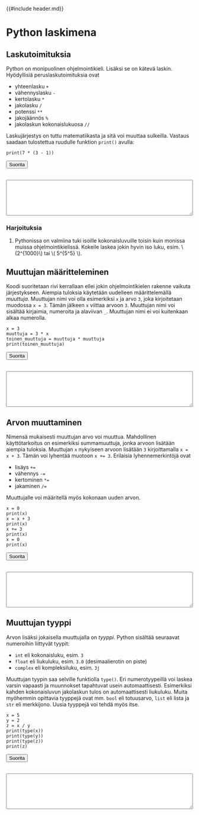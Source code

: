 {{#include header.md}}

# Python laskimena

## Laskutoimituksia

Python on monipuolinen ohjelmointikieli.  Lisäksi se on kätevä laskin.
Hyödyllisiä peruslaskutoimituksia ovat

- yhteenlasku `+`
- vähennyslasku `-`
- kertolasku `*`
- jakolasku `/`
- potenssi `**`
- jakojäännös `%`
- jakolaskun kokonaislukuosa `//`

Laskujärjestys on tuttu matematiikasta ja sitä voi muuttaa sulkeilla.
Vastaus saadaan tulostettua ruudulle funktion `print()` avulla:

```python,editable
print(7 * (3 - 1))
```

<button onclick="evaluatePython(0)">Suorita</button>
<br>
<br>
<textarea class="output-python" style="width: 100%;" rows="6"></textarea>

### Harjoituksia

1. Pythonissa on valmiina tuki isoille kokonaisluvuille toisin kuin monissa
   muissa ohjelmointikielissä.  Kokeile laskea jokin hyvin iso luku,
   esim. \\(2^{1000}\\) tai \\( 5^{5^5} \\).

<!-- ### Tehtävä: Korkolaskentaa -->

<!-- Jos alkupääoma on 1200 € ja siihen lisätään 3 % vuosikorko 5 vuoden ajalta, -->
<!-- saadaan lopulliseksi pääomaksi -->
<!-- \\[1200 \cdot \left(1 + \frac{3}{100}\right)^5.\\] -->
<!-- Suorita alla oleva koodi laskeaksesi lopullisen pääoman likiarvon.  Saatko muokattua koodia laskemaan lopullisen -->
<!-- pääoman 5 % vuosikorolla?[^vastaus1]  Kuinka monen vuoden jälkeen lopullinen pääoma on yli 2000&nbsp;€, jos -->
<!-- vuosikorko on 5 %?[^vastaus2] -->
<!-- ```python,editable -->
<!-- print(1200 * (1 + 3 / 100) ** 5) -->
<!-- ``` -->

<!-- <button onclick="evaluatePython(1)">Suorita</button> -->
<!-- <br> -->
<!-- <br> -->
<!-- <textarea class="output-python" style="width: 100%;" rows="6" disabled></textarea> -->

## Muuttujan määritteleminen

Koodi suoritetaan rivi kerrallaan ellei jokin ohjelmointikielen rakenne vaikuta
järjestykseen.  Aiempia tuloksia käytetään uudelleen määrittelemällä
*muuttuja*.  Muuttujan nimi voi olla esimerkiksi `x` ja arvo `3`, joka
kirjoitetaan muodossa `x = 3`.  Tämän jälkeen `x` viittaa arvoon `3`.
Muuttujan nimi voi sisältää kirjaimia, numeroita ja alaviivan `_`.  Muuttujan
nimi ei voi kuitenkaan alkaa numerolla.

```python,editable
x = 3
muuttuja = 3 * x
toinen_muuttuja = muuttuja * muuttuja
print(toinen_muuttuja)
```

<button onclick="evaluatePython(1)">Suorita</button>
<br>
<br>
<textarea class="output-python" style="width: 100%;" rows="6"></textarea>

## Arvon muuttaminen

Nimensä mukaisesti muuttujan arvo voi muuttua.  Mahdollinen käyttötarkoitus
on esimerkiksi summamuuttuja, jonka arvoon lisätään aiempia tuloksia.
Muuttujan `x` nykyiseen arvoon lisätään `3` kirjoittamalla
`x = x + 3`.
Tämän voi lyhentää muotoon `x += 3`.
Erilaisia lyhennemerkintöjä ovat

- lisäys `+=`
- vähennys `-=`
- kertominen `*=`
- jakaminen `/=`

Muuttujalle voi määritellä myös kokonaan uuden arvon.

```python,editable
x = 0
print(x)
x = x + 3
print(x)
x += 3
print(x)
x = 0
print(x)
```

<button onclick="evaluatePython(2)">Suorita</button>
<br>
<br>
<textarea class="output-python" style="width: 100%;" rows="6"></textarea>

## Muuttujan tyyppi

Arvon lisäksi jokaisella muuttujalla on *tyyppi*.
Python sisältää seuraavat
numeroihin liittyvät tyypit:

- `int` eli kokonaisluku, esim. `3`
- `float` eli liukuluku, esim. `3.0` (desimaalierotin on piste)
- `complex` eli kompleksiluku, esim. `3j`

Muuttujan tyypin saa selville funktiolla `type()`.
Eri numerotyypeillä voi laskea varsin
vapaasti ja muunnokset tapahtuvat usein automaattisesti.
Esimerkiksi kahden kokonaisluvun jakolaskun tulos
on automaattisesti liukuluku.
Muita myöhemmin opittavia tyyppejä ovat mm. `bool` eli totuusarvo,
`list` eli lista ja `str` eli merkkijono.
Uusia tyyppejä voi tehdä myös itse.
<!-- Muita usein käytettyjä tyyppejä ovat -->

<!-- - `bool` eli totuusarvo, joko `True` tai `False` -->
<!-- - `tuple` eli monikko, esim. pari `(0, 1)` -->
<!-- - `list` eli lista, esim. `[0, 1, 2, 3]` -->
<!-- - `range` eli lukujono, esim. `range(4)` vastaa monissa yhteyksissä listaa `[0, 1, 2, 3]` -->
<!-- - `str` eli merkkijono, esim. `"kolme"` -->
<!-- - `dict` eli hakemisto, esim. `{1: 3, 2: 2}` -->
<!-- - `NoneType` eli puuttuvan arvon `None` tyyppi -->

<!-- Yllä mainituista tyypeistä puhutaan myöhemmin lisää. -->

```python,editable
x = 5
y = 2
z = x / y
print(type(x))
print(type(y))
print(type(z))
print(z)
```

<button onclick="evaluatePython(3)">Suorita</button>
<br>
<br>
<textarea class="output-python" style="width: 100%;" rows="6"></textarea>
